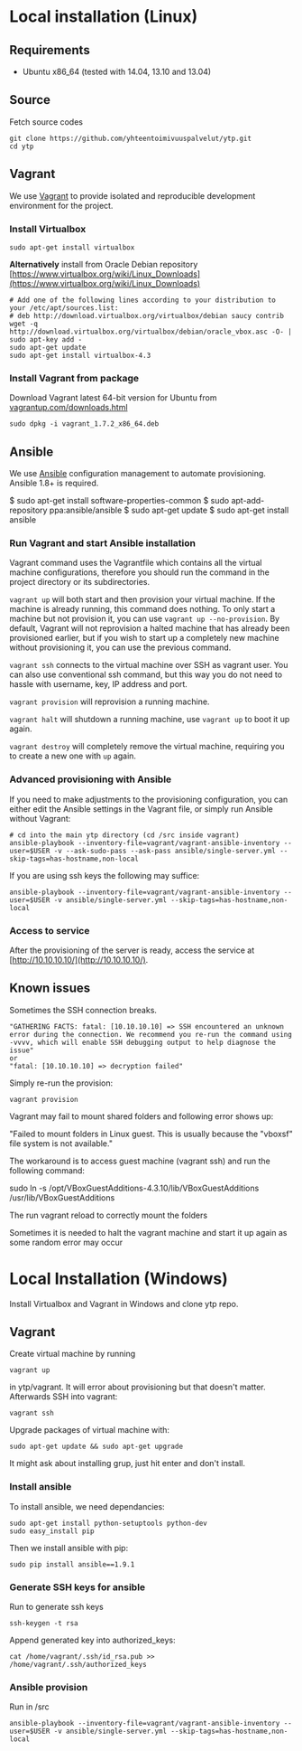 # Local installation (Linux)


## Requirements

- Ubuntu x86_64 (tested with 14.04, 13.10 and 13.04)


## Source

Fetch source codes

    git clone https://github.com/yhteentoimivuuspalvelut/ytp.git
    cd ytp

## Vagrant

We use [Vagrant](http://www.vagrantup.com) to provide isolated and reproducible development environment for the project.


### Install Virtualbox

    sudo apt-get install virtualbox

**Alternatively** install from Oracle Debian repository [https://www.virtualbox.org/wiki/Linux_Downloads](https://www.virtualbox.org/wiki/Linux_Downloads)

    # Add one of the following lines according to your distribution to your /etc/apt/sources.list:
    # deb http://download.virtualbox.org/virtualbox/debian saucy contrib
    wget -q http://download.virtualbox.org/virtualbox/debian/oracle_vbox.asc -O- | sudo apt-key add -
    sudo apt-get update
    sudo apt-get install virtualbox-4.3

### Install Vagrant from package

Download Vagrant latest 64-bit version for Ubuntu from [vagrantup.com/downloads.html](http://www.vagrantup.com/downloads.html)

    sudo dpkg -i vagrant_1.7.2_x86_64.deb


## Ansible

We use [Ansible](http://www.ansible.com) configuration management to automate provisioning. Ansible 1.8+ is required.

$ sudo apt-get install software-properties-common
$ sudo apt-add-repository ppa:ansible/ansible
$ sudo apt-get update
$ sudo apt-get install ansible


### Run Vagrant and start Ansible installation

Vagrant command uses the Vagrantfile which contains all the virtual machine configurations, therefore you should run the command in the project directory or its subdirectories.

`vagrant up` will both start and then provision your virtual machine. If the machine is already running, this command does nothing. To only start a machine but not provision it, you can use `vagrant up --no-provision`. By default, Vagrant will not reprovision a halted machine that has already been provisioned earlier, but if you wish to start up a completely new machine without provisioning it, you can use the previous command.

`vagrant ssh` connects to the virtual machine over SSH as vagrant user. You can also use conventional ssh command, but this way you do not need to hassle with username, key, IP address and port.

`vagrant provision` will reprovision a running machine.

`vagrant halt` will shutdown a running machine, use `vagrant up` to boot it up again.

`vagrant destroy` will completely remove the virtual machine, requiring you to create a new one with `up` again.

### Advanced provisioning with Ansible

If you need to make adjustments to the provisioning configuration, you can either edit the Ansible settings in the Vagrant file, or simply run Ansible without Vagrant:

    # cd into the main ytp directory (cd /src inside vagrant)
    ansible-playbook --inventory-file=vagrant/vagrant-ansible-inventory --user=$USER -v --ask-sudo-pass --ask-pass ansible/single-server.yml --skip-tags=has-hostname,non-local

If you are using ssh keys the following may suffice:

    ansible-playbook --inventory-file=vagrant/vagrant-ansible-inventory --user=$USER -v ansible/single-server.yml --skip-tags=has-hostname,non-local


### Access to service

After the provisioning of the server is ready, access the service at [http://10.10.10.10/](http://10.10.10.10/).


## Known issues

Sometimes the SSH connection breaks.

    "GATHERING FACTS: fatal: [10.10.10.10] => SSH encountered an unknown error during the connection. We recommend you re-run the command using -vvvv, which will enable SSH debugging output to help diagnose the issue"
    or
    "fatal: [10.10.10.10] => decryption failed"

Simply re-run the provision:

    vagrant provision
    
Vagrant may fail to mount shared folders and following error shows up:

"Failed to mount folders in Linux guest. This is usually because
    the "vboxsf" file system is not available."

The workaround is to access guest machine (vagrant ssh) and run the following command:

sudo ln -s /opt/VBoxGuestAdditions-4.3.10/lib/VBoxGuestAdditions /usr/lib/VBoxGuestAdditions

The run vagrant reload to correctly mount the folders

Sometimes it is needed to halt the vagrant machine and start it up again as some random error may occur

# Local Installation (Windows)

Install Virtualbox and Vagrant in Windows and clone ytp repo.

## Vagrant
    
Create virtual machine by running
    
    vagrant up

in ytp/vagrant. It will error about provisioning but that doesn't matter. Afterwards SSH into vagrant:
    
    vagrant ssh

Upgrade packages of virtual machine with:

    sudo apt-get update && sudo apt-get upgrade
    
It might ask about installing grup, just hit enter and don't install.

### Install ansible

To install ansible, we need dependancies:

    sudo apt-get install python-setuptools python-dev
    sudo easy_install pip
    
Then we install ansible with pip:

    sudo pip install ansible==1.9.1
    
### Generate SSH keys for ansible

Run to generate ssh keys

    ssh-keygen -t rsa
    
Append generated key into authorized_keys:

    cat /home/vagrant/.ssh/id_rsa.pub >> /home/vagrant/.ssh/authorized_keys
    
### Ansible provision

Run in /src

    ansible-playbook --inventory-file=vagrant/vagrant-ansible-inventory --user=$USER -v ansible/single-server.yml --skip-tags=has-hostname,non-local
